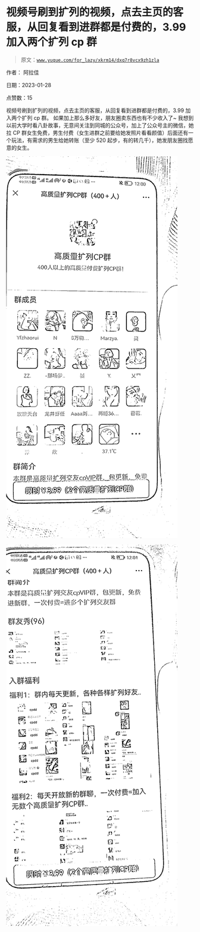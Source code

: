 # 视频号刷到扩列的视频，点去主页的客服，从回复看到进群都是付费的，3.99 加入两个扩列 cp 群

> 原文：[`www.yuque.com/for_lazy/xkrm14/dxq7r8vcx9zh1zla`](https://www.yuque.com/for_lazy/xkrm14/dxq7r8vcx9zh1zla)



作者： 阿拉佳 

日期：2023-01-28 

点赞数：15 

视频号刷到扩列的视频，点去主页的客服，从回复看到进群都是付费的，3.99 加入两个扩列 cp 群。 如果加上那么多好友，朋友圈卖东西也有不少收入了~ 我想到以前大学时看八卦故事，无意间关注到同城的公众号，加上了公众号主的微信，她拉 CP 群女生免费，男生付费（女生进群之前要给她发照片看看颜值）后面还有一个玩法，有需求的男生给她转账（至少 520 起步，有的转几千），她发朋友圈找愿意的女生。 

![](img/033b417492690346fb31d1f7bf93fab4.png) 

![](img/e40a0a227bf991dde1026cac6ec684e2.png) 

